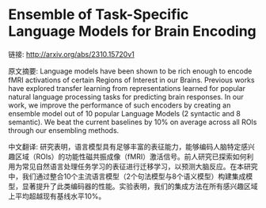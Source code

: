 # Ensemble of Task-Specific Language Models for Brain Encoding

链接: http://arxiv.org/abs/2310.15720v1

原文摘要:
Language models have been shown to be rich enough to encode fMRI activations
of certain Regions of Interest in our Brains. Previous works have explored
transfer learning from representations learned for popular natural language
processing tasks for predicting brain responses. In our work, we improve the
performance of such encoders by creating an ensemble model out of 10 popular
Language Models (2 syntactic and 8 semantic). We beat the current baselines by
10% on average across all ROIs through our ensembling methods.

中文翻译:
研究表明，语言模型具有足够丰富的表征能力，能够编码人脑特定感兴趣区域（ROIs）的功能性磁共振成像（fMRI）激活信号。前人研究已探索如何利用为常见自然语言处理任务学习的表征进行迁移学习，以预测大脑反应。在本研究中，我们通过整合10个主流语言模型（2个句法模型与8个语义模型）构建集成模型，显著提升了此类编码器的性能。实验表明，我们的集成方法在所有感兴趣区域上平均超越现有基线水平10%。
